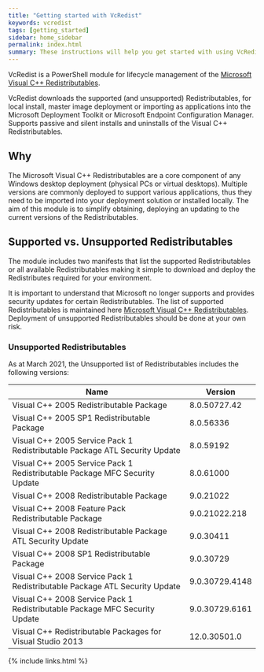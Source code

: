 ```yaml
---
title: "Getting started with VcRedist"
keywords: vcredist
tags: [getting_started]
sidebar: home_sidebar
permalink: index.html
summary: These instructions will help you get started with using VcRedist to manage the Microsoft Visual C++ Redistributables.
---
```

VcRedist is a PowerShell module for lifecycle management of the [Microsoft Visual C++ Redistributables](https://support.microsoft.com/en-au/help/2977003/the-latest-supported-visual-c-downloads).

VcRedist downloads the supported (and unsupported) Redistributables, for local install, master image deployment or importing as applications into the Microsoft Deployment Toolkit or Microsoft Endpoint Configuration Manager. Supports passive and silent installs and uninstalls of the Visual C++ Redistributables.

## Why

The Microsoft Visual C++ Redistributables are a core component of any Windows desktop deployment (physical PCs or virtual desktops). Multiple versions are commonly deployed to support various applications, thus they need to be imported into your deployment solution or installed locally. The aim of this module is to simplify obtaining, deploying an updating to the current versions of the Redistributables.

## Supported vs. Unsupported Redistributables

The module includes two manifests that list the supported Redistributables or all available Redistributables making it simple to download and deploy the Redistributes required for your environment.

It is important to understand that Microsoft no longer supports and provides security updates for certain Redistributables. The list of supported Redistributables is maintained here [Microsoft Visual C++ Redistributables](https://support.microsoft.com/en-au/help/2977003/the-latest-supported-visual-c-downloads). Deployment of unsupported Redistributables should be done at your own risk.

### Unsupported Redistributables

As at March 2021, the Unsupported list of Redistributables includes the following versions:

|Name                                                                      |Version       |
|--------------------------------------------------------------------------|--------------|
|Visual C++ 2005 Redistributable Package                                   |8.0.50727.42  |
|Visual C++ 2005 SP1 Redistributable Package                               |8.0.56336     |
|Visual C++ 2005 Service Pack 1 Redistributable Package ATL Security Update|8.0.59192     |
|Visual C++ 2005 Service Pack 1 Redistributable Package MFC Security Update|8.0.61000     |
|Visual C++ 2008 Redistributable Package                                   |9.0.21022     |
|Visual C++ 2008 Feature Pack Redistributable Package                      |9.0.21022.218 |
|Visual C++ 2008 Redistributable Package ATL Security Update               |9.0.30411     |
|Visual C++ 2008 SP1 Redistributable Package                               |9.0.30729     |
|Visual C++ 2008 Service Pack 1 Redistributable Package ATL Security Update|9.0.30729.4148|
|Visual C++ 2008 Service Pack 1 Redistributable Package MFC Security Update|9.0.30729.6161|
|Visual C++ Redistributable Packages for Visual Studio 2013                |12.0.30501.0  |

{% include links.html %}
